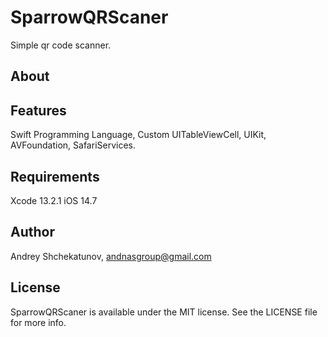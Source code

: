 # SparrowQRScaner

Simple qr code scanner.

## About

## Features

Swift Programming Language, Custom UITableViewCell, UIKit, AVFoundation, SafariServices.

## Requirements

Xcode 13.2.1
iOS 14.7

## Author

Andrey Shchekatunov, <andnasgroup@gmail.com>

## License

SparrowQRScaner is available under the MIT license. See the LICENSE file for more info.
